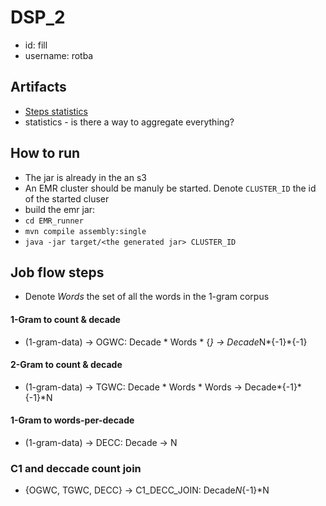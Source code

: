 # DSP_2
- id: fill
- username: rotba

## Artifacts
- [Steps statistics](https://s3.console.aws.amazon.com/s3/buckets/aws-logs-494081938343-us-east-1?region=us-east-1&prefix=elasticmapreduce/j-1DFJDUJD78PTU/steps/&showversions=false)
- statistics - is there a way to aggregate everything?

## How to run
- The jar is already in the an s3
- An EMR cluster should be manuly be started. Denote `CLUSTER_ID` the id of the started cluser
- build the emr jar:
 - `cd EMR_runner`
 - `mvn compile assembly:single`
 - `java -jar target/<the generated jar> CLUSTER_ID` <language>
 
## Job flow steps
 - Denote _Words_ the set of all the words in the 1-gram corpus
 #### 1-Gram to count & decade
 - (1-gram-data) -> OGWC: Decade * Words * {*} -> Decade*N*{-1}*{-1}
 #### 2-Gram to count & decade
 - (1-gram-data) -> TGWC: Decade * Words * Words -> Decade*{-1}*{-1}*N
 #### 1-Gram to words-per-decade
 - (1-gram-data) -> DECC: Decade -> N
 ### C1 and deccade count join
 - {OGWC, TGWC, DECC} -> C1_DECC_JOIN: Decade*N*{-1}*N

